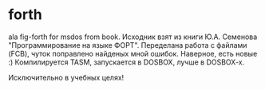# forth
ala fig-forth for msdos  from book. 
Исходник взят из книги Ю.А. Семенова "Программирование на языке ФОРТ".
Переделана работа с файлами (FCB), чуток поправлено найденых мной ошибок.
Наверное, есть новые :) Компилируется TASM, запускается в DOSBOX, 
лучше в DOSBOX-x.

Исключительно в учебных целях!
